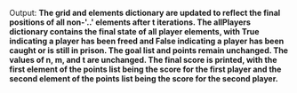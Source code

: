 Output: **The grid and elements dictionary are updated to reflect the final positions of all non-'..' elements after t iterations. The allPlayers dictionary contains the final state of all player elements, with True indicating a player has been freed and False indicating a player has been caught or is still in prison. The goal list and points remain unchanged. The values of n, m, and t are unchanged. The final score is printed, with the first element of the points list being the score for the first player and the second element of the points list being the score for the second player.**